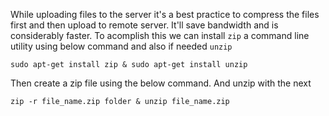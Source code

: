 While uploading files to the server it's a best practice to compress the files first and then upload to remote server. It'll save bandwidth and is considerably faster. To acomplish this we can install ``zip`` a command line utility using below command and also if needed ``unzip``

	sudo apt-get install zip & sudo apt-get install unzip 

Then create a zip file using the below command. And unzip with the next

	zip -r file_name.zip folder & unzip file_name.zip


